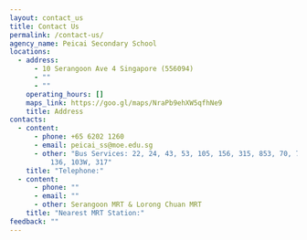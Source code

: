 ```yaml
---
layout: contact_us
title: Contact Us
permalink: /contact-us/
agency_name: Peicai Secondary School
locations:
  - address:
      - 10 Serangoon Ave 4 Singapore (556094)
      - ""
      - ""
    operating_hours: []
    maps_link: https://goo.gl/maps/NraPb9ehXW5qfhNe9
    title: Address
contacts:
  - content:
      - phone: +65 6202 1260
      - email: peicai_ss@moe.edu.sg
      - other: "Bus Services: 22, 24, 43, 53, 105, 156, 315, 853, 70, 76, 103, 147, 156,
          136, 103W, 317"
    title: "Telephone:"
  - content:
      - phone: ""
      - email: ""
      - other: Serangoon MRT & Lorong Chuan MRT
    title: "Nearest MRT Station:"
feedback: ""
---
```

